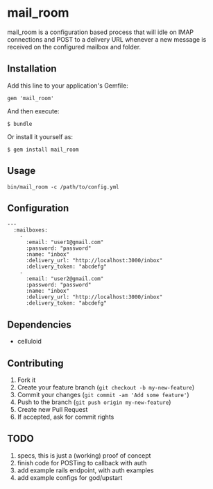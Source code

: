 # mail_room #

mail_room is a configuration based process that will idle on IMAP connections and POST to a delivery URL whenever a new message is received on the configured mailbox and folder.

## Installation ##

Add this line to your application's Gemfile:

    gem 'mail_room'

And then execute:

    $ bundle

Or install it yourself as:

    $ gem install mail_room

## Usage ##

    bin/mail_room -c /path/to/config.yml

## Configuration ##

    ---
      :mailboxes:
        -
          :email: "user1@gmail.com"
          :password: "password"
          :name: "inbox"
          :delivery_url: "http://localhost:3000/inbox"
          :delivery_token: "abcdefg"
        -
          :email: "user2@gmail.com"
          :password: "password"
          :name: "inbox"
          :delivery_url: "http://localhost:3000/inbox"
          :delivery_token: "abcdefg"

## Dependencies ##

* celluloid

## Contributing ##

1. Fork it
2. Create your feature branch (`git checkout -b my-new-feature`)
3. Commit your changes (`git commit -am 'Add some feature'`)
4. Push to the branch (`git push origin my-new-feature`)
5. Create new Pull Request
6. If accepted, ask for commit rights

## TODO ##

1. specs, this is just a (working) proof of concept
2. finish code for POSTing to callback with auth
3. add example rails endpoint, with auth examples
4. add example configs for god/upstart

